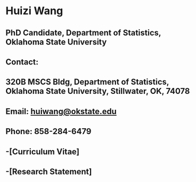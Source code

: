 # Huizi Wang 
## PhD Candidate, Department of Statistics, Oklahoma State University
## Contact:
## 320B MSCS Bldg, Department of Statistics, Oklahoma State University, Stillwater, OK, 74078
## Email: huiwang@okstate.edu
## Phone: 858-284-6479
## -[Curriculum Vitae]
## -[Research Statement]
